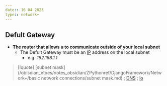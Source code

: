 ```yaml
---
date:: 16 04 2023
type:: network+
---
```

## Defult Gateway
- **The router that allows u to communicate outside of your local subnet**
	- The Defult Gateway must be an [IP](/obisdian_ntoes/notes_obsidian/ZPythonref/DjangoFramework/Network+/Ref_OSI/IP.md) address on the local subnet 
		- e.g. *192.168.1.1*



>[!quote] [subnet mask](/obisdian_ntoes/notes_obsidian/ZPythonref/DjangoFramework/Network+/basic network connections/subnet mask.md) ; [DNS](/obisdian_ntoes/notes_obsidian/ZPythonref/DjangoFramework/Network+/Phisicall/DNS.md) ; [lo](/obisdian_ntoes/notes_obsidian/Penetration/lo.md)